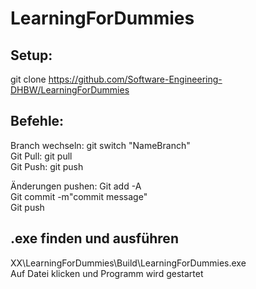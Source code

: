 # LearningForDummies
## Setup:
git clone https://github.com/Software-Engineering-DHBW/LearningForDummies

## Befehle:
Branch wechseln: git switch "NameBranch" <br />
Git Pull: git pull <br />
Git Push: git push 

Änderungen pushen: 
Git add -A <br />
Git commit -m"commit message" <br />
Git push

## .exe finden und ausführen 
XX\LearningForDummies\Build\LearningForDummies.exe <br />
Auf Datei klicken und Programm wird gestartet 
